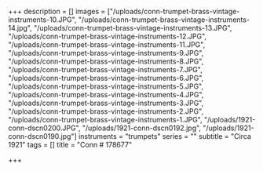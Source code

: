 +++
description = []
images = ["/uploads/conn-trumpet-brass-vintage-instruments-10.JPG", "/uploads/conn-trumpet-brass-vintage-instruments-14.jpg", "/uploads/conn-trumpet-brass-vintage-instruments-13.JPG", "/uploads/conn-trumpet-brass-vintage-instruments-12.JPG", "/uploads/conn-trumpet-brass-vintage-instruments-11.JPG", "/uploads/conn-trumpet-brass-vintage-instruments-9.JPG", "/uploads/conn-trumpet-brass-vintage-instruments-8.JPG", "/uploads/conn-trumpet-brass-vintage-instruments-7.JPG", "/uploads/conn-trumpet-brass-vintage-instruments-6.JPG", "/uploads/conn-trumpet-brass-vintage-instruments-5.JPG", "/uploads/conn-trumpet-brass-vintage-instruments-4.JPG", "/uploads/conn-trumpet-brass-vintage-instruments-3.JPG", "/uploads/conn-trumpet-brass-vintage-instruments-2.JPG", "/uploads/conn-trumpet-brass-vintage-instruments-1.JPG", "/uploads/1921-conn-dscn0200.JPG", "/uploads/1921-conn-dscn0192.jpg", "/uploads/1921-conn-dscn0190.jpg"]
instruments = "trumpets"
series = ""
subtitle = "Circa 1921"
tags = []
title = "Conn # 178677"

+++
